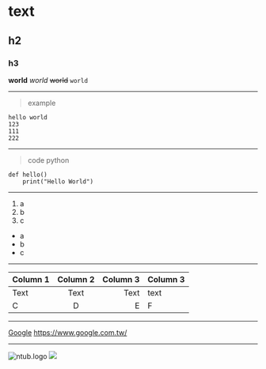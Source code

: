 # text
## h2
### h3

**world**
*world*
~~world~~
`world`

---

>example
```
hello world
123
111
222
```

---

>code python
``` python=
def hello()
    print("Hello World")
```

---

1. a
2. b
3. c
- a
- b
- c

---

| Column 1  | Column 2   | Column 3  |Column 3 |
| :-------- | :--------: | --------: |-------- |
| Text      | Text       | Text      |text |
|C          |D           |E          |F

---
[Google](https://www.google.com.tw/)
<https://www.google.com.tw/>

---
![ntub.logo](https://zh.wikipedia.org/wiki/%E5%9C%8B%E7%AB%8B%E8%87%BA%E5%8C%97%E5%95%86%E6%A5%AD%E5%A4%A7%E5%AD%B8#/media/File:National_Taipei_University_of_Business_logo.svg)
![](https://i.imgur.com/1TV34Wx.jpg)



